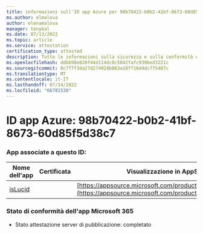 ```yaml
---
title: informazioni sull'ID app Azure per 98b70422-b0b2-41bf-8673-60d85f5d38c7
ms.author: elmalova
author: elenamalova
manager: tonybal
ms.date: 07/13/2022
ms.topic: article
ms.service: attestation
certification_type: attested
description: Tutte le informazioni sulla sicurezza e sulla conformità disponibili per 98b70422-b0b2-41bf-8673-60d85f5d38c7.
ms.openlocfilehash: ddbb98e820f44d114dc0c5842fafc939bed3221c
ms.sourcegitcommit: 0c7f7f3da27d274928b863a18ff16d4dc775487c
ms.translationtype: MT
ms.contentlocale: it-IT
ms.lasthandoff: 07/14/2022
ms.locfileid: "66781530"
---
```

# <a name="azure-app-id-98b70422-b0b2-41bf-8673-60d85f5d38c7"></a>ID app Azure: 98b70422-b0b2-41bf-8673-60d85f5d38c7


### <a name="apps-associated-with-this-id"></a>App associate a questo ID:
| **Nome dell'app** | **Certificata** | **Visualizzazione in AppSource** |
|--------------|---------------|-----------------------|
| [isLucid](../forward/WA200002385.md) |  | [https://appsource.microsoft.com/product/office/WA200002385](https://appsource.microsoft.com/product/office/WA200002385) |

### <a name="microsoft-365-app-compliance-status"></a>Stato di conformità dell'app Microsoft 365
- Stato attestazione server di pubblicazione: completato
